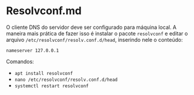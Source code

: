# Resolvconf.md

O cliente DNS do servidor deve ser configurado para máquina local. A maneira mais prática de fazer isso é instalar o pacote `resolvconf` e editar o arquivo `/etc/resolvconf/resolv.conf.d/head`, inserindo nele o conteúdo:

```
nameserver 127.0.0.1
```

Comandos:

- `apt install resolvconf`
- `nano /etc/resolvconf/resolv.conf.d/head`
- `systemctl restart resolvconf`

